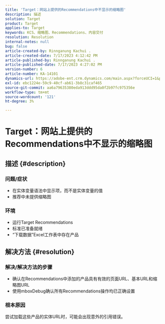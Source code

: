 ```yaml
---
title: 'Target：网站上提供的Recommendations中不显示的缩略图'
description: 描述
solution: Target
product: Target
applies-to: Target
keywords: KCS、缩略图、Recommendations、内容交付
resolution: Resolution
internal-notes: null
bug: false
article-created-by: Rinnganung Kachui .
article-created-date: 7/17/2023 4:12:42 PM
article-published-by: Rinnganung Kachui .
article-published-date: 7/17/2023 4:27:02 PM
version-number: 6
article-number: KA-14101
dynamics-url: https://adobe-ent.crm.dynamics.com/main.aspx?forceUCI=1&pagetype=entityrecord&etn=knowledgearticle&id=80efc5c0-bc24-ee11-9cbe-6045bd006268
exl-id: ebc1224e-59c9-40cf-ab61-3b8c31caf465
source-git-commit: aa6a79635380eda913ddd95da0f2b97fc975356e
workflow-type: tm+mt
source-wordcount: '121'
ht-degree: 3%

---
```


# Target：网站上提供的Recommendations中不显示的缩略图

## 描述 {#description}




### 问题/症状



- 在实体变量语法中显示项，而不是实体变量的值
- 推荐中未提供缩略图




### 环境



- 运行Target Recommendations
- 标准已准备就绪
- “下载数据”Excel工作表中存在产品



## 解决方法 {#resolution}




### 解决/解决方法的步骤



- 确认在Recommendations中添加的产品具有有效的页面URL、基本URL和缩略图URL
- 使用mboxDebug确认所有Recommendations操作均已正确设置




### 根本原因



尝试加载这些产品的实体URL时，可能会出现意外的引用错误。

